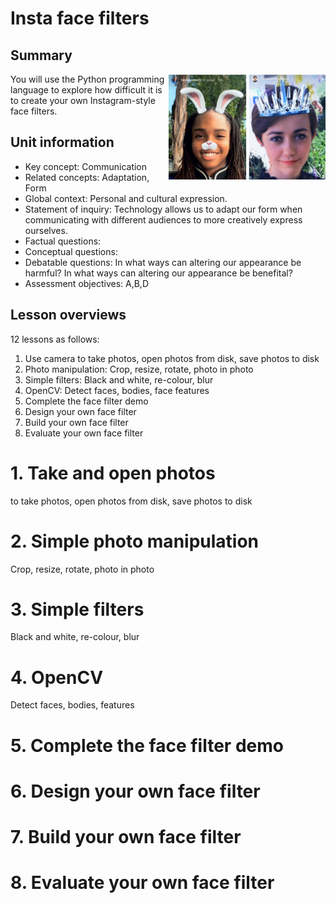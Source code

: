 # Insta face filters

## Summary

<img src="assets/face-filter-example.png" width="50%" align="right">

You will use the Python programming language to explore how difficult it is to create your own Instagram-style face filters.

## Unit information

* Key concept: Communication
* Related concepts: Adaptation, Form
* Global context: Personal and cultural expression.
* Statement of inquiry: Technology allows us to adapt our form when communicating with different audiences to more creatively express ourselves. 
* Factual questions:
* Conceptual questions:
* Debatable questions: In what ways can altering our appearance be harmful? In what ways can altering our appearance be benefital? 
* Assessment objectives: A,B,D

## Lesson overviews

12 lessons as follows:

1. Use camera to take photos, open photos from disk, save photos to disk
2. Photo manipulation: Crop, resize, rotate, photo in photo
3. Simple filters: Black and white, re-colour, blur
4. OpenCV: Detect faces, bodies, face features
5. Complete the face filter demo
6. Design your own face filter
7. Build your own face filter
8. Evaluate your own face filter

# 1. Take and open photos

to take photos, open photos from disk, save photos to disk

# 2. Simple photo manipulation

Crop, resize, rotate, photo in photo

# 3. Simple filters

Black and white, re-colour, blur

# 4. OpenCV

Detect faces, bodies, features

# 5. Complete the face filter demo

# 6. Design your own face filter

# 7. Build your own face filter

# 8. Evaluate your own face filter



